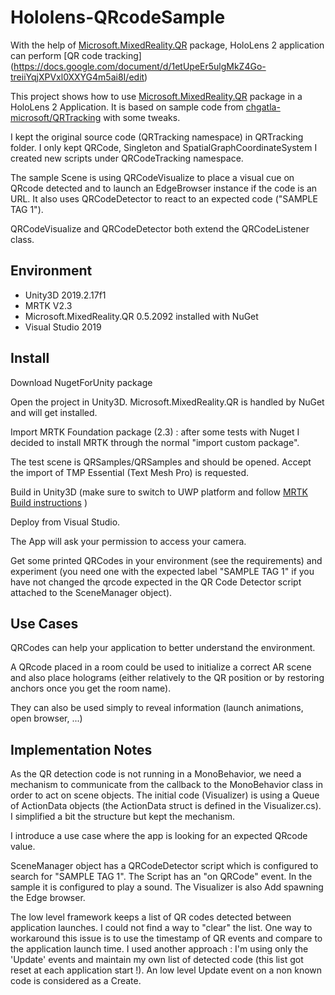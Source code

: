 # Hololens-QRcodeSample


With the help of [Microsoft.MixedReality.QR](https://docs.microsoft.com/en-us/windows/mixed-reality/qr-code-tracking) package, HoloLens 2 application can perform [QR code tracking] (https://docs.google.com/document/d/1etUpeEr5ulgMkZ4Go-treiiYqjXPVxl0XXYG4m5ai8I/edit)

This project shows how to use [Microsoft.MixedReality.QR](https://docs.microsoft.com/en-us/windows/mixed-reality/qr-code-tracking) package in a HoloLens 2 Application.
It is based on sample code from [chgatla-microsoft/QRTracking](https://github.com/chgatla-microsoft/QRTracking/tree/master/SampleQRCodes) with some tweaks.


I kept the original source code (QRTracking namespace) in QRTracking folder.
I only kept QRCode, Singleton and SpatialGraphCoordinateSystem
I created new scripts under QRCodeTracking namespace.

The sample Scene is using QRCodeVisualize to place a visual cue on QRcode detected and to launch an EdgeBrowser instance if the code is an URL. It also uses  QRCodeDetector to react to an expected code ("SAMPLE TAG 1").

QRCodeVisualize and QRCodeDetector both extend the QRCodeListener class.

## Environment
- Unity3D 2019.2.17f1
- MRTK V2.3
- Microsoft.MixedReality.QR 0.5.2092 installed with NuGet
- Visual Studio 2019

## Install
Download NugetForUnity package

Open the project in Unity3D. Microsoft.MixedReality.QR is handled by NuGet and will get installed.

Import MRTK Foundation package (2.3) : after some tests with Nuget I decided to install MRTK through the normal "import custom package".

The test scene is QRSamples/QRSamples and should be opened. Accept the import of TMP Essential (Text Mesh Pro) is requested.

Build in Unity3D (make sure to switch to UWP platform and follow [MRTK Build instructions](https://microsoft.github.io/MixedRealityToolkit-Unity/Documentation/BuildAndDeploy.html)  )

Deploy from Visual Studio.

The App will ask your permission to access your camera.

Get some printed QRCodes in your environment (see the requirements) and experiment (you need one with the expected label "SAMPLE TAG 1" if you have not changed the qrcode expected in the QR Code Detector script attached to the SceneManager object).

## Use Cases
QRCodes can help your application to better understand the environment.

A QRcode placed in a room could be used to initialize a correct AR scene and also place holograms (either relatively to the QR position or by restoring anchors once you get the room name).

They can also be used simply to reveal information (launch animations, open browser, ...)

## Implementation Notes
As the QR detection code is not running in a  MonoBehavior, we need a mechanism to communicate from the callback to the MonoBehavior class in order to act on scene objects. The initial code (Visualizer) is using a Queue of ActionData objects (the ActionData struct is defined in the Visualizer.cs). I simplified a bit the structure but kept the mechanism.

I introduce a use case where the app is looking for an expected QRcode value.

SceneManager object has a QRCodeDetector script which is configured to search for "SAMPLE TAG 1".
The Script has an "on QRCode" event. In the sample it is configured to play a sound.
The Visualizer is also Add spawning the Edge browser.

The low level framework keeps a list of QR codes detected between application launches. I could not find a way to "clear" the list. One way to workaround this issue is to use the timestamp of QR events and compare to the application launch time. I used another approach : I'm using only the 'Update' events and maintain my own list of detected code (this list got reset at each application start !). An low level Update event on a non known code is considered as a Create.
